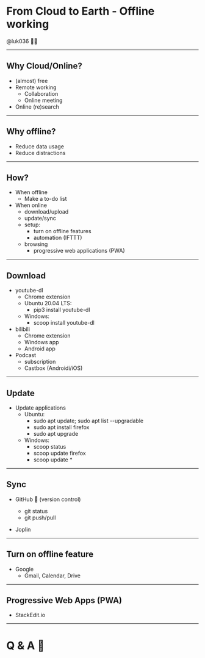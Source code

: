 # From Cloud to Earth - Offline working

@luk036 👨‍💻

---

## Why Cloud/Online?

- (almost) free
- Remote working
  - Collaboration
  - Online meeting
- Online (re)search

---

## Why offline?

- Reduce data usage
- Reduce distractions

---

## How?

- When offline
  - Make a to-do list
- When online
  - download/upload
  - update/sync
  - setup:
    - turn on offline features
    - automation (IFTTT)
  - browsing
    - progressive web applications (PWA)

---

## Download

- youtube-dl
  - Chrome extension
  - Ubuntu 20.04 LTS:
    - pip3 install youtube-dl
  - Windows:
    - scoop install youtube-dl
- bilibili
  - Chrome extension
  - Windows app
  - Android app
- Podcast
  - subscription
  - Castbox (Androidi/iOS)

---

## Update

- Update applications
  - Ubuntu:
    - sudo apt update; sudo apt list --upgradable
    - sudo apt install firefox
    - sudo apt upgrade
  - Windows:
    - scoop status
    - scoop update firefox
    - scoop update \*

---

## Sync

- GitHub 🐙 (version control)

  - git status
  - git push/pull

- Joplin

---

## Turn on offline feature

- Google
  - Gmail, Calendar, Drive

---

## Progressive Web Apps (PWA)

- StackEdit.io

---

# Q & A 🎤
